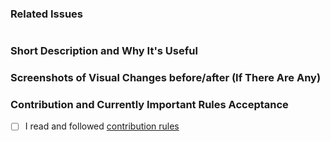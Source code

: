 ### Related Issues
 <!--  Put related issue number which this PR is closing. For example #123 -->

 #

 ### Short Description and Why It's Useful
 <!-- Describe in a few words what is this Pull Request changing and why it's useful -->


 ### Screenshots of Visual Changes before/after (If There Are Any)
 <!-- If you made any changes in the UI layer, please provide before/after screenshots -->


 ### Contribution and Currently Important Rules Acceptance
 <!-- Please get familiar with following info -->

 - [ ] I read and followed [contribution rules](https://github.com/hotwax/available-to-promise#contribution-guideline)